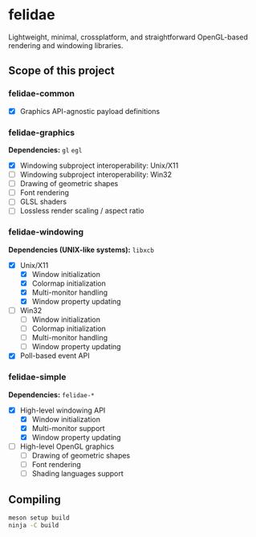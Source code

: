 # felidae

Lightweight, minimal, crossplatform, and straightforward OpenGL-based 
rendering and windowing libraries.

## Scope of this project

### felidae-common

- [x] Graphics API-agnostic payload definitions

### felidae-graphics

**Dependencies:** `gl` `egl`

- [x] Windowing subproject interoperability: Unix/X11
- [ ] Windowing subproject interoperability: Win32
- [ ] Drawing of geometric shapes
- [ ] Font rendering
- [ ] GLSL shaders
- [ ] Lossless render scaling / aspect ratio

### felidae-windowing

**Dependencies (UNIX-like systems):** `libxcb`

- [x] Unix/X11
  - [x] Window initialization
  - [x] Colormap initialization
  - [x] Multi-monitor handling
  - [x] Window property updating
- [ ] Win32
  - [ ] Window initialization
  - [ ] Colormap initialization
  - [ ] Multi-monitor handling
  - [ ] Window property updating
- [x] Poll-based event API

### felidae-simple

**Dependencies:** `felidae-*`

- [x] High-level windowing API
  - [x] Window initialization
  - [x] Multi-monitor support
  - [x] Window property updating
- [ ] High-level OpenGL graphics
  - [ ] Drawing of geometric shapes
  - [ ] Font rendering
  - [ ] Shading languages support

## Compiling

```bash
meson setup build
ninja -C build
```
